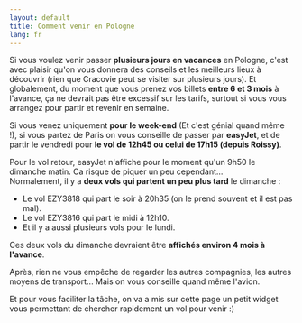 ```yaml
---
layout: default
title: Comment venir en Pologne
lang: fr
---
```


<div class="row justify-content-md-center">
  <div class="col-12 col-lg-8">
    <p>Si vous voulez venir passer <strong>plusieurs jours en vacances</strong> en Pologne, c'est avec plaisir qu'on vous donnera des conseils et les meilleurs lieux à découvrir (rien que Cracovie peut se visiter sur plusieurs jours). Et globalement, du moment que vous prenez vos billets <strong>entre 6 et 3 mois</strong> à l'avance, ça ne devrait pas être excessif sur les tarifs, surtout si vous vous arrangez pour partir et revenir en semaine.</p> 
    <p>Si vous venez uniquement <strong>pour le week-end</strong> (Et c'est génial quand même !), si vous partez de Paris on vous conseille de passer par <strong>easyJet</strong>, et de partir le vendredi pour <strong>le vol de 12h45 ou celui de 17h15 (depuis Roissy)</strong>.</p>
    <p>Pour le vol retour, easyJet n'affiche pour le moment qu'un 9h50 le dimanche matin. Ca risque de piquer un peu cependant...
    <br />Normalement, il y a <strong>deux vols qui partent un peu plus tard</strong> le dimanche :</p>
    <ul>
      <li>Le vol EZY3818 qui part le soir à 20h35 (on le prend souvent et il est pas mal).</li>
      <li>Le vol EZY3816 qui part le midi à 12h10.</li>
      <li>Et il y a aussi plusieurs vols pour le lundi.</li>
    </ul>
    <p>Ces deux vols du dimanche devraient être <strong>affichés environ 4 mois à l'avance</strong>.</p>
    <p>Après, rien ne vous empêche de regarder les autres compagnies, les autres moyens de transport... Mais on vous conseille quand même l'avion.</p>
    <p>Et pour vous faciliter la tâche, on va a mis sur cette page un petit widget vous permettant de chercher rapidement un vol pour venir :)</p>
  </div>

  <div 
    class="col-12 col-lg-4"
    data-skyscanner-widget="FlightSearchWidget"
    data-locale="fr-FR"
    data-market="FR"
    data-currency="EUR"
    data-destination-name="'Cracovie'"
    data-origin-name="'Paris'"
    data-flight-inbound-date="2020-07-26"
    data-flight-outbound-date="2020-07-24"
    data-direct-flights-is-checked="true"
    data-direct-flights="true"
    data-target="_blank"
    data-button-colour="#dc143c"
  ></div>
  <script src="https://widgets.skyscanner.net/widget-server/js/loader.js" async></script> 
</div>

